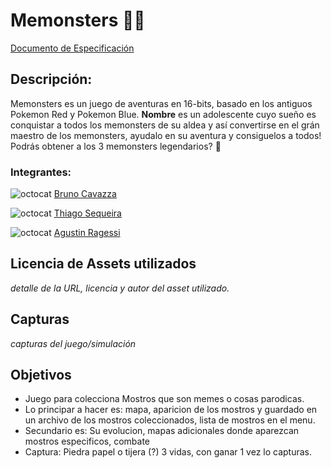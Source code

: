 # Memonsters 👾🌄

[Documento de Especificación](docs/especificacion.md)

## Descripción:
Memonsters es un juego de aventuras en 16-bits, basado en los antiguos Pokemon Red y Pokemon Blue. **Nombre** es un adolescente cuyo sueño es conquistar a todos los memonsters de su aldea y así convertirse en el grán maestro de los memonsters, ayudalo en su aventura y consiguelos a todos! Podrás obtener a los 3 memonsters legendarios? 🤔

### Integrantes:

![octocat](https://github.com/brunocavazza.png?size=70) [Bruno Cavazza](https://github.com/brunocavazza)

![octocat](https://github.com/thiagosequeira.png?size=70) [Thiago Sequeira](https://github.com/thiagosequeira)

![octocat](https://github.com/agustinragessi.png?size=70) [Agustin Ragessi](https://github.com/agustinragessi)

## Licencia de Assets utilizados
*detalle de la URL, licencia y autor del asset utilizado.*

## Capturas
*capturas del juego/simulación*

## Objetivos
- Juego para colecciona Mostros que son memes o cosas parodicas.
- Lo principar a hacer es: mapa, aparicion de los mostros y guardado en un archivo de los mostros coleccionados, lista de mostros en el menu.
- Secundario es: Su evolucion, mapas adicionales donde aparezcan mostros especificos, combate 
- Captura: Piedra papel o tijera (?) 3 vidas, con ganar 1 vez lo capturas.
